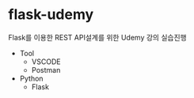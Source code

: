 # flask-udemy
Flask를 이용한 REST API설계를 위한 Udemy 강의 실습진행

+ Tool
  - VSCODE
  - Postman
+ Python
  - Flask

